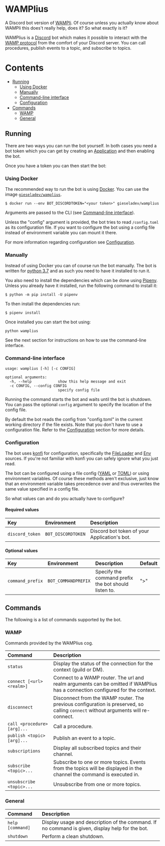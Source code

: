 # WAMPlius

A Discord bot version of [WAMPli](https://github.com/gieseladev/wampli).
Of course unless you actually know about WAMPli this does't really help,
does it? So what exactly is it?

WAMPlius is a [Discord](https://discordapp.com/) bot which makes it
possible to interact with the [WAMP protocol](https://wamp-proto.org/)
from the comfort of your Discord server. You can call procedures,
publish events to a topic, and subscribe to topics.

[TOC]: # "Contents"

# Contents
- [Running](#running)
    - [Using Docker](#using-docker)
    - [Manually](#manually)
    - [Command-line interface](#command-line-interface)
    - [Configuration](#configuration)
- [Commands](#commands)
    - [WAMP](#wamp)
    - [General](#general)




## Running

There are two ways you can run the bot yourself. In both cases you need
a bot token which you can get by creating an
[Application](https://discordapp.com/developers/applications/) and then
enabling the bot.

Once you have a token you can then start the bot:

### Using Docker

The recommended way to run the bot is using
[Docker](https://www.docker.com/). You can use the image
[`gieseladev/wamplius`](https://hub.docker.com/r/gieseladev/wamplius).

```console
$ docker run --env BOT_DISCORDTOKEN="<your token>" gieseladev/wamplius
```

Arguments are passed to the CLI (see
[Command-line interface](#command-line-interface)).

Unless the "config" argument is provided, the bot tries to read
`/config.toml` as its configuration file. If you want to configure the
bot using a config file instead of environment variable you can mount it
there.

For more information regarding configuration see
[Configuration](#configuration).


### Manually

Instead of using Docker you can of course run the bot manually. The bot
is written for [python 3.7](https://www.python.org/) and as such you
need to have it installed to run it.

You also need to install the dependencies which can be done using
[Pipenv](https://docs.pipenv.org/). Unless you already have it
installed, run the following command to install it:

```console
$ python -m pip install -U pipenv
```

To then install the dependencies run:

```console
$ pipenv install
```

Once installed you can start the bot using:

```console
python wamplius
```

See the next section for instructions on how to use the command-line
interface.


### Command-line interface

```console
usage: wamplius [-h] [-c CONFIG]

optional arguments:
  -h, --help            show this help message and exit
  -c CONFIG, --config CONFIG
                        specify config file
```

Running the command starts the bot and waits until the bot is shutdown.
You can pass the optional `config` argument to specify the location of
the config file.

By default the bot reads the config from "config.toml" in the current
working directory if the file exists. Note that you don't have to use a
configuration file. Refer to the [Configuration](#configuration) section
for more details.

### Configuration

The bot uses [konfi](https://github.com/gieseladev/konfi) for
configuration, specifically the
[FileLoader](https://konfi.giesela.dev/en/latest/api.html#konfi.FileLoader)
and [Env](https://konfi.giesela.dev/en/latest/api.html#konfi.Env)
sources. If you're not familiar with konfi you can safely ignore what
you just read.

The bot can be configured using a file config ([YAML](https://yaml.org/)
or [TOML](https://github.com/toml-lang/toml)) or using environment
variables. Of course these methods aren't exclusive, just know that an
environment variable takes precedence over and thus overwrites the same
value specified in a config file.

So what values can and do you actually have to configure?

#### Required values

| Key             | Environment        | Description                                  |
|:----------------|:-------------------|:---------------------------------------------|
| `discord_token` | `BOT_DISCORDTOKEN` | Discord bot token of your Application's bot. |

#### Optional values

| Key              | Environment         | Description                                          | Default |
|:-----------------|:--------------------|:-----------------------------------------------------|:--------|
| `command_prefix` | `BOT_COMMANDPREFIX` | Specify the command prefix the bot should listen to. | ">"     |


## Commands

The following is a list of commands supported by the bot.

### WAMP

Commands provided by the WAMPlius cog.

| Command                     | Description                                                                                                                       |
|:----------------------------|:----------------------------------------------------------------------------------------------------------------------------------|
| `status`                    | Display the status of the connection for the context (guild or DM).                                                               |
| `connect [<url> <realm>]`   | Connect to a WAMP router. The url and realm arguments can be omitted if WAMPlius has a connection configured for the context.     |
| `disconnect`                | Disconnect from the WAMP router. The previous configuration is preserved, so calling `connect` without arguments will re-connect. |
| `call <procedure> [arg]...` | Call a procedure.                                                                                                                 |
| `publish <topic> [arg]...`  | Publish an event to a topic.                                                                                                      |
| `subscriptions`             | Display all subscribed topics and their channel.                                                                                  |
| `subscribe <topic>...`      | Subscribe to one or more topics. Events from the topics will be displayed in the channel the command is executed in.              |
| `unsubscribe <topic>...`    | Unsubscribe from one or more topics.                                                                                              |


### General

| Command          | Description                                                                                     |
|:-----------------|:------------------------------------------------------------------------------------------------|
| `help [command]` | Display usage and description of the command. If no command is given, display help for the bot. |
| `shutdown`       | Perform a clean shutdown.                                                                       |
